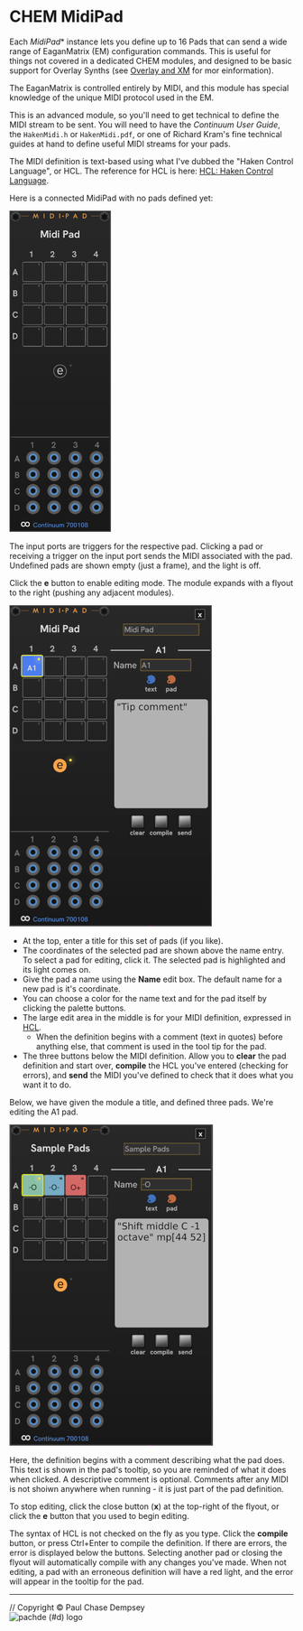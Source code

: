 # CHEM MidiPad

Each *MidiPad** instance lets you define up to 16 Pads that can send a wide range of EaganMatrix (EM) configuration commands.
This is useful for things not covered in a dedicated CHEM modules, and designed to be basic support for Overlay Synths
(see [Overlay and XM](./overlay-xm.md#chem-overlay-and-xm) for mor einformation).

The EaganMatrix is controlled entirely by MIDI, and this module has special knowledge of the unique MIDI protocol used in the EM.

This is an advanced module, so you'll need to get technical to define the MIDI stream to be sent.
You will need to have the _Continuum User Guide_, the `HakenMidi.h` or `HakenMidi.pdf`,
or one of Richard Kram's fine technical guides at hand to define useful MIDI streams for your pads.

The MIDI definition is text-based using what I've dubbed the "Haken Control Language", or HCL.
The reference for HCL is here: [HCL: Haken Control Language](.\hcl.md#hcl_haken_control_language).

Here is a connected MidiPad with no pads defined yet:

![CHEM MidiPad module](./image/midipad.png)

The input ports are triggers for the respective pad.
Clicking a pad or receiving a trigger on the input port sends the MIDI associated with the pad.
Undefined pads are shown empty (just a frame), and the light is off.

Click the **e** button to enable editing mode.
The module expands with a flyout to the right (pushing any adjacent modules).

![MidiPad with the editing flyout opened](./image/midipad-open.png)

- At the top, enter a title for this set of pads (if you like).
- The coordinates of the selected pad are shown above the name entry.
  To select a pad for editing, click it. The selected pad is highlighted and its light comes on.
- Give the pad a name using the **Name** edit box. The default name for a new pad is it's coordinate.
- You can choose a color for the name text and for the pad itself by clicking the palette buttons.
- The large edit area in the middle is for your MIDI definition, expressed in [HCL](./hcl.md).
  - When the definition begins with a comment (text in quotes) before anything else, that comment is used in the tool tip for the pad.
- The three buttons below the MIDI definition. Allow you to **clear** the pad definition and start over, **compile** the HCL you've entered (checking for errors), and **send** the MIDI you've defined to check that it does what you want it to do.

Below, we have given the module a title, and defined three pads.
We're editing the A1 pad.

![MidiPad with the editing flyout opened, editing the first of three pads](./image/midipad-edit3.png)

Here, the definition begins with a comment describing what the pad does.
This text is shown in the pad's tooltip, so you are reminded of what it does when clicked.
A descriptive comment is optional.
Comments after any MIDI is not shoiwn anywhere when running - it is just part of the pad definition.

To stop editing, click the close button (**x**) at the top-right of the flyout, or click the **e** button that you used to begin editing.

The syntax of HCL is not checked on the fly as you type.
Click the **compile** button, or press Ctrl+Enter to compile the definition.
If there are errors, the error is displayed below the buttons.
Selecting another pad or closing the flyout will automatically compile with any changes you've made.
When not editing, a pad with an erroneous definition will have a red light, and the error will appear in the tooltip for the pad.

---

// Copyright © Paul Chase Dempsey\
![pachde (#d) logo](./image/Logo.svg)
